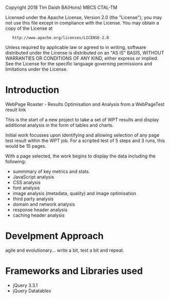   Copyright 2018 Tim Daish BA(Hons) MBCS CTAL-TM

   Licensed under the Apache License, Version 2.0 (the "License");
   you may not use this file except in compliance with the License.
   You may obtain a copy of the License at

       http://www.apache.org/licenses/LICENSE-2.0

   Unless required by applicable law or agreed to in writing, software
   distributed under the License is distributed on an "AS IS" BASIS,
   WITHOUT WARRANTIES OR CONDITIONS OF ANY KIND, either express or implied.
   See the License for the specific language governing permissions and
   limitations under the License.


# Introduction
WebPage Roaster - Results Optimisation and Analysis from a WebPageTest result link

This is the start of a new project to take a set of WPT results and display additional analysis in the form of tables and charts.

Initial work focusses upon identifying and allowing selection of any page test result within the WPT job. For a scripted test of 5 steps and 3 runs, this would be 15 pages.

With a page selected, the work begins to display the data including the following:
- summmary of key metrics and stats.
- JavaScript analysis
- CSS analysis
- font analysis
- image analysis (metadata, quality) and image optimisation
- third party analysis
- domain and network analysis
- response header analysis
- caching header analysis

# Develpment Approach
agile and evolutionary... write a bit, test a bit and repeat.

# Frameworks and Libraries used
- jQuery 3.3.1
- jQuery Datatables
